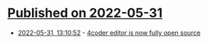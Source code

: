# [Published on 2022-05-31](index.md)

* [2022-05-31, 13:10:52](https://news.ycombinator.com/item?id=31569070) - [4coder editor is now fully open source](https://github.com/Dion-Systems/4coder)
